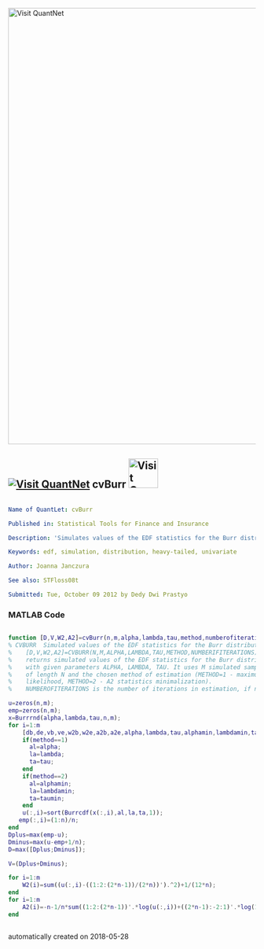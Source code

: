 [<img src="https://github.com/QuantLet/Styleguide-and-FAQ/blob/master/pictures/banner.png" width="888" alt="Visit QuantNet">](http://quantlet.de/)

## [<img src="https://github.com/QuantLet/Styleguide-and-FAQ/blob/master/pictures/qloqo.png" alt="Visit QuantNet">](http://quantlet.de/) **cvBurr** [<img src="https://github.com/QuantLet/Styleguide-and-FAQ/blob/master/pictures/QN2.png" width="60" alt="Visit QuantNet 2.0">](http://quantlet.de/)

```yaml

Name of QuantLet: cvBurr

Published in: Statistical Tools for Finance and Insurance

Description: 'Simulates values of the EDF statistics for the Burr distribution. Required by STFloss08t'

Keywords: edf, simulation, distribution, heavy-tailed, univariate

Author: Joanna Janczura

See also: STFloss08t

Submitted: Tue, October 09 2012 by Dedy Dwi Prastyo


```

### MATLAB Code
```matlab

function [D,V,W2,A2]=cvBurr(n,m,alpha,lambda,tau,method,numberofiterations) 
% CVBURR  Simulated values of the EDF statistics for the Burr distribution.
%    [D,V,W2,A2]=CVBURR(N,M,ALPHA,LAMBDA,TAU,METHOD,NUMBERIFITERATIONS)
%    returns simulated values of the EDF statistics for the Burr distribution 
%    with given parameters ALPHA, LAMBDA, TAU. It uses M simulated samples
%    of length N and the chosen method of estimation (METHOD=1 - maximum
%    likelihood, METHOD=2 - A2 statistics minimalization).
%    NUMBEROFITERATIONS is the number of iterations in estimation, if needed.

u=zeros(n,m);
emp=zeros(n,m);
x=Burrrnd(alpha,lambda,tau,n,m);
for i=1:m 
    [db,de,vb,ve,w2b,w2e,a2b,a2e,alpha,lambda,tau,alphamin,lambdamin,taumin,likconv]=estBurr(x(:,i),method,numberofiterations);
    if(method==1)
      al=alpha;
      la=lambda;
      ta=tau;
    end
    if(method==2)
      al=alphamin;
      la=lambdamin;
      ta=taumin;
    end
    u(:,i)=sort(Burrcdf(x(:,i),al,la,ta,1));
   emp(:,i)=(1:n)/n;    
end
Dplus=max(emp-u);
Dminus=max(u-emp+1/n);
D=max([Dplus;Dminus]);

V=(Dplus+Dminus);

for i=1:m
    W2(i)=sum((u(:,i)-((1:2:(2*n-1))/(2*n))').^2)+1/(12*n);
end
for i=1:m
    A2(i)=-n-1/n*sum((1:2:(2*n-1))'.*log(u(:,i))+((2*n-1):-2:1)'.*log(1-u(:,i)));
end



```

automatically created on 2018-05-28